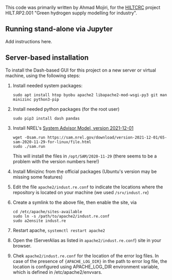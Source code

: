 This code was primarily written by Ahmad Mojiri, for the [HILTCRC](https://www.hiltcrc.com.au/) project HILT.RP2.001 "Green hydrogen supply modelling for industry".

## Running stand-alone via Jupyter

Add instructions here.

## Server-based installation

To install the Dash-based GUI for this project on a new server or virtual machine, using the following steps:

1. Install needed system packages:
   ```
   sudo apt install htop byobu apache2 libapache2-mod-wsgi-py3 git man minizinc python3-pip
   ```

2. Install needed python packages (for the root user)
   ```
   sudo pip3 install dash pandas
   ```

3. Install NREL's [System Advisor Model, version 2021-12-01](https://sam.nrel.gov/download/version-2021-12-01.html)
   ```
   wget -Osam.run https://sam.nrel.gov/download/version-2021-12-01/65-sam-2020-11-29-for-linux/file.html
   sudo ./sam.run
   ```
   This will install the files in `/opt/SAM/2020-11-29`
   (there seems to be a problem with the version numbers here!)

4. Install Minizinc from the official packages (Ubuntu's version may be missing some features)

5. Edit the file `apache2/indust.re.conf` to indicate the locations where the repository is located on your machine (we used `/srv/indust.re`)

6. Create a symlink to the above file, then enable the site, via
   ```
   cd /etc/apache/sites-available
   sudo ln -s /path/to/apache2/indust.re.conf
   sudo a2ensite indust.re
   ```

7. Restart apache, `systemctl restart apache2`

8. Open the (ServerAlias as listed in `apache2/indust.re.conf`) site in your browser.

9. Chek `apache2/indust.re.conf` for the location of the error log files. In case of the presence of `{APACHE_LOG_DIR}` in the path to error log file, the location is configured using APACHE_LOG_DIR environment variable, which is defined in /etc/apache2/envvars.
   


